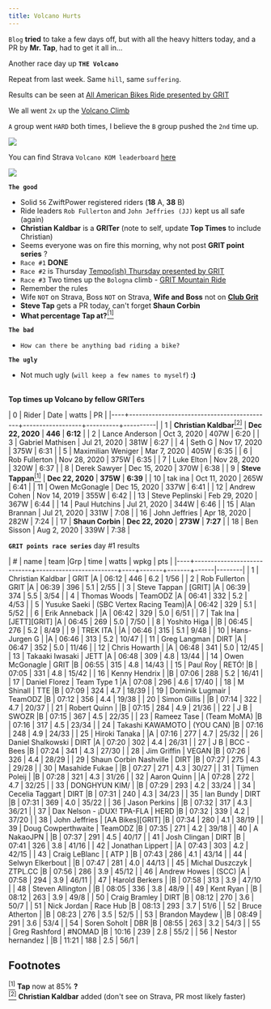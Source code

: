 ```yaml
---
title: Volcano Hurts
---
```


`Blog` **tried** to take a few days off, but with all the heavy hitters today, and
a PR by **Mr. Tap**, had to get it all in...

Another race day up **`THE Volcano`**

Repeat from last week. Same `hill`, same `suffering`.

Results can be seen at [All American Bikes Ride presented by GRIT](https://zwiftpower.com/events.php?zid=1380062)

We all went `2x` up the [Volcano Climb](https://zwiftinsider.com/route/volcano-climb/)

`A` group went `HARD` both times, I believe the `B` group pushed the `2nd` time up.

![](../../12/14/images/volcano_kom.png)

You can find Strava `Volcano KOM leaderboard` [here](https://www.strava.com/segments/14270131)

![](../../12/14/images/volcano_kom_zwift_insider_verified.png)

**`The good`**

- Solid `56` ZwiftPower registered riders (**18** A, **38** B)
- Ride leaders `Rob Fullerton` and `John Jeffries (JJ)` kept us all safe (again)
- **Christian Kaldbar** is a **GRITer** (note to self, update **Top Times** to include Christian)
- Seems everyone was on fire this morning, why not post **GRIT point series** ?
- `Race #1` **DONE**
- `Race #2` is Thursday [Tempo(ish) Thursday presented by GRIT](https://zwiftpower.com/events.php?zid=1389074)
- `Race #3` Two times up the `Bologna` climb - [GRIT Mountain Ride](https://zwiftpower.com/events.php?zid=1393023)
- Remember the rules
- Wife `NOT` on Strava, Boss `NOT` on Strava, **Wife and Boss** not on [**Club Grit**](http://www.clubgrit.com)
- **Steve Tap** gets a PR today, can't forget **Shaun Corbin** <br>
- **What percentage Tap at?**[<sup>[1]</sup>](#1)

**`The bad`**

- `How can there be anything bad riding a bike?`

**`The ugly`**

- Not much ugly (`will keep a few names to myself`) **:)** <br> <br>

**Top times up Volcano by fellow GRITers**

|  0 | Rider                                      | Date             | watts    |       PR |
|----+--------------------------------------------+------------------+----------+----------|
|  1 | **Christian Kaldbar**[<sup>[2]</sup>](#2)  | **Dec 22, 2020** | **446**  | **6:12** |
|  2 | Lance Anderson                             | Oct 3, 2020      | 407W     |     6:20 |
|  3 | Gabriel Mathisen                           | Jul 21, 2020     | 381W     |     6:27 |
|  4 | Seth G                                     | Nov 17, 2020     | 375W     |     6:31 |
|  5 | Maximilian Weniger                         | Mar 7, 2020      | 405W     |     6:35 |
|  6 | Rob Fullerton                              | Nov 28, 2020     | 375W     |     6:35 |
|  7 | Luke Elton                                 | Nov 28, 2020     | 320W     |     6:37 |
|  8 | Derek Sawyer                               | Dec 15, 2020     | 370W     |     6:38 |
|  9 | **Steve Tappan**[<sup>[1]</sup>](#1)       | **Dec 22, 2020** | **375W** | **6:39** |
| 10 | tak ina                                    | Oct 11, 2020     | 265W     |     6:41 |
| 11 | Owen McGonagle                             | Dec 15, 2020     | 337W     |     6:41 |
| 12 | Andrew Cohen                               | Nov 14, 2019     | 355W     |     6:42 |
| 13 | Steve Peplinski                            | Feb 29, 2020     | 367W     |     6:44 |
| 14 | Paul Hutchins                              | Jul 21, 2020     | 344W     |     6:46 |
| 15 | Alan Brannan                               | Jul 21, 2020     | 331W     |     7:08 |
| 16 | John Jeffries                              | Apr 18, 2020     | 282W     |     7:24 |
| 17 | **Shaun Corbin**                           | **Dec 22, 2020** | **273W** | **7:27** |
| 18 | Ben Sisson                                 | Aug 2, 2020      | 339W     |     7:38 |
                                            
                                            
**`GRIT points race series`** day #1 results
                                                                 
|  # | name                       | team                    |Grp |  time | watts | wpkg | pts    |
|----+----------------------------+-------------------------+----+-------+-------+------|--------|
|  1 | Christian Kaldbar          | GRIT                    |A   | 06:12 |   446 |  6.2 |   1/56 |
|  2 | Rob Fullerton              | GRIT                    |A   | 06:39 |   396 |  5.1 |   2/55 |
|  3 | Steve Tappan               | [GRIT]                  |A   | 06:39 |   374 |  5.5 |   3/54 |
|  4 | Thomas Woods               | TeamODZ                 |A   | 06:41 |   332 |  5.2 |   4/53 |
|  5 | Yusuke Saeki               | (SBC Vertex Racing Team)|A   | 06:42 |   329 |  5.1 |   5/52 |
|  6 | Erik Anneback              |                         |A   | 06:42 |   329 |  5.0 |   6/51 |
|  7 | Tak Ina                    | [JETT][GRIT]            |A   | 06:45 |   269 |  5.0 |   7/50 |
|  8 | Yoshito Higa               |                         |B   | 06:45 |   276 |  5.2 |   8/49 |
|  9 | TREK ITA                   |                         |A   | 06:46 |   315 |  5.1 |   9/48 |
| 10 | Hans-Jurgen G              |                         |A   | 06:46 |   313 |  5.2 |  10/47 |
| 11 | Greg Langman               | DIRT                    |A   | 06:47 |   352 |  5.0 |  11/46 |
| 12 | Chris Howarth              |                         |A   | 06:48 |   341 |  5.0 |  12/45 |
| 13 | Takaaki Iwasaki            | JETT                    |A   | 06:48 |   309 |  4.8 |  13/44 |
| 14 | Owen McGonagle             | GRIT                    |B   | 06:55 |   315 |  4.8 |  14/43 |
| 15 | Paul Roy                   | RETÓ!                   |B   | 07:05 |   331 |  4.8 |  15/42 |
| 16 | Kenny Hendrix              |                         |B   | 07:06 |   288 |  5.2 |  16/41 |
| 17 | Daniel Florez              | Team Type 1             |A   | 07:08 |   296 |  4.6 |  17/40 |
| 18 | M Shinall                  | TTE                     |B   | 07:09 |   324 |  4.7 |  18/39 |
| 19 | Dominik Lugmair            | TeamODZ                 |B   | 07:12 |   356 |  4.4 |  19/38 |
| 20 | Simon Gillis               |                         |B   | 07:14 |   322 |  4.7 |  20/37 |
| 21 | Robert Quinn               |                         |B   | 07:15 |   284 |  4.9 |  21/36 |
| 22 | J B                        | SWOZR                   |B   | 07:15 |   367 |  4.5 |  22/35 |
| 23 | Rameez Tase                | (Team MoMA)             |B   | 07:16 |   317 |  4.5 |  23/34 |
| 24 | Takashi KAWAMOTO           | (YOU CAN)               |B   | 07:16 |   248 |  4.9 |  24/33 |
| 25 | Hiroki Tanaka              |                         |A   | 07:16 |   277 |  4.7 |  25/32 |
| 26 | Daniel Shalkowski          | DIRT                    |A   | 07:20 |   302 |  4.4 |  26/31 |
| 27 | J B                        | BCC - Bees              |B   | 07:24 |   341 |  4.3 |  27/30 |
| 28 | Jim Griffin                | VEGAN                   |B   | 07:26 |   326 |  4.4 |  28/29 |
| 29 | Shaun Corbin Nashville     | DIRT                    |B   | 07:27 |   275 |  4.3 |  29/28 |
| 30 | Masahide Fukae             |                         |B   | 07:27 |   271 |  4.3 |  30/27 |
| 31 | Tijmen Poleij              |                         |B   | 07:28 |   321 |  4.3 |  31/26 |
| 32 | Aaron Quinn                |                         |A   | 07:28 |   272 |  4.7 |  32/25 |
| 33 | DONGHYUN KIM/              |                         |B   | 07:29 |   293 |  4.2 |  33/24 |
| 34 | Cecelia Taggart            | DIRT                    |B   | 07:31 |   240 |  4.3 |  34/23 |
| 35 | Ian Bundy                  | DIRT                    |B   | 07:31 |   369 |  4.0 |  35/22 |
| 36 | Jason Perkins              |                         |B   | 07:32 |   317 |  4.3 |  36/21 |
| 37 | Dax Nelson - ¡DUX! TPA-FLA | HERD                    |B   | 07:32 |   339 |  4.2 |  37/20 |
| 38 | John Jeffries              | [AA Bikes][GRIT]        |B   | 07:34 |   280 |  4.1 |  38/19 |
| 39 | Doug Cowperthwaite         | TeamODZ                 |B   | 07:35 |   271 |  4.2 |  39/18 |
| 40 | A NakaoJPN                 |                         |B   | 07:37 |   291 |  4.5 |  40/17 |
| 41 | Josh Clingan               | DIRT                    |B   | 07:41 |   326 |  3.8 |  41/16 |
| 42 | Jonathan Lippert           |                         |A   | 07:43 |   303 |  4.2 |  42/15 |
| 43 | Craig LeBlanc              | [ ATP ]                 |B   | 07:43 |   286 |  4.1 |  43/14 |
| 44 | Selwyn Elkerbout           |                         |B   | 07:47 |   281 |  4.0 |  44/13 |
| 45 | Michal Duszczyk            | ZTPL.CC                 |B   | 07:56 |   286 |  3.9 |  45/12 |
| 46 | Andrew Howes               | (SCC)                   |A   | 07:58 |   294 |  3.9 |  46/11 |
| 47 | Harold Berkers             |                         |B   | 07:58 |   313 |  3.9 |  47/10 |
| 48 | Steven Allington           |                         |B   | 08:05 |   336 |  3.8 |  48/9  |
| 49 | Kent Ryan                  |                         |B   | 08:12 |   263 |  3.9 |  49/8  |
| 50 | Craig Bramley              | DIRT                    |B   | 08:12 |   270 |  3.6 |  50/7  |
| 51 | Nick Jordan                | Race Hub                |B   | 08:13 |   293 |  3.7 |  51/6  |
| 52 | Bruce Atherton             |                         |B   | 08:23 |   276 |  3.5 |  52/5  |
| 53 | Brandon Maydew             |                         |B   | 08:49 |   291 |  3.6 |  53/4  |
| 54 | Soren Soholt               | DBR                     |B   | 08:55 |   263 |  3.2 |  54/3  |
| 55 | Greg Rashford              | #NOMAD                  |B   | 10:16 |   239 |  2.8 |  55/2  |
| 56 | Nestor hernandez           |                         |B   | 11:21 |   188 |  2.5 |  56/1  |
                                                                          
                                                              
## **Footnotes**                                              
                                                              
[<sup>[1]</sup>](#1) <a class="anchor" id="1"></a> **Tap** now at 85% **?** <br>
[<sup>[2]</sup>](#2) <a class="anchor" id="2"></a> **Christian Kaldbar** added (don't see on Strava, PR most likely faster)

